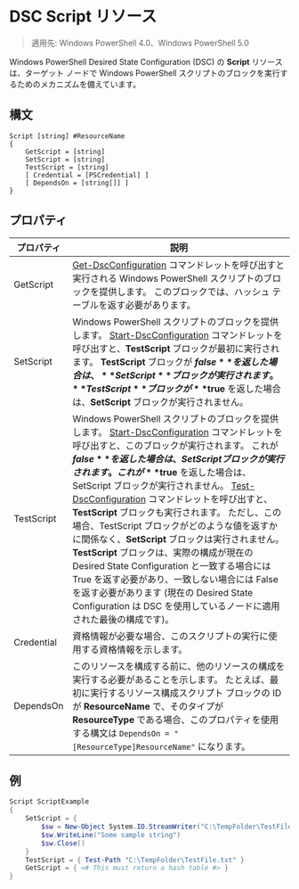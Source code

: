 # DSC Script リソース

 
> 適用先: Windows PowerShell 4.0、Windows PowerShell 5.0

Windows PowerShell Desired State Configuration (DSC) の **Script** リソースは、ターゲット ノードで Windows PowerShell スクリプトのブロックを実行するためのメカニズムを備えています。

## 構文

```
Script [string] #ResourceName
{
    GetScript = [string]
    SetScript = [string]
    TestScript = [string]
    [ Credential = [PSCredential] ]
    [ DependsOn = [string[]] ]
}
```

## プロパティ

|  プロパティ  |  説明   | 
|---|---| 
| GetScript| [Get-DscConfiguration](https://technet.microsoft.com/en-us/library/dn407379.aspx) コマンドレットを呼び出すと実行される Windows PowerShell スクリプトのブロックを提供します。 このブロックでは、ハッシュ テーブルを返す必要があります。| 
| SetScript| Windows PowerShell スクリプトのブロックを提供します。 [Start-DscConfiguration](https://technet.microsoft.com/en-us/library/dn521623.aspx) コマンドレットを呼び出すと、**TestScript** ブロックが最初に実行されます。 **TestScript** ブロックが **$false** を返した場合は、**SetScript** ブロックが実行されます。 **TestScript** ブロックが **$true** を返した場合は、**SetScript** ブロックが実行されません。| 
| TestScript| Windows PowerShell スクリプトのブロックを提供します。 [Start-DscConfiguration](https://technet.microsoft.com/en-us/library/dn521623.aspx) コマンドレットを呼び出すと、このブロックが実行されます。 これが **$false** を返した場合は、SetScript ブロックが実行されます。 これが **$true** を返した場合は、SetScript ブロックが実行されません。 [Test-DscConfiguration](https://technet.microsoft.com/en-us/library/dn407382.aspx) コマンドレットを呼び出すと、**TestScript** ブロックも実行されます。 ただし、この場合、TestScript ブロックがどのような値を返すかに関係なく、**SetScript** ブロックは実行されません。 **TestScript** ブロックは、実際の構成が現在の Desired State Configuration と一致する場合には True を返す必要があり、一致しない場合には False を返す必要があります  (現在の Desired State Configuration は DSC を使用しているノードに適用された最後の構成です)。| 
| Credential| 資格情報が必要な場合、このスクリプトの実行に使用する資格情報を示します。| 
| DependsOn| このリソースを構成する前に、他のリソースの構成を実行する必要があることを示します。 たとえば、最初に実行するリソース構成スクリプト ブロックの ID が **ResourceName** で、そのタイプが **ResourceType** である場合、このプロパティを使用する構文は `DependsOn = "[ResourceType]ResourceName"` になります。

## 例
```powershell
Script ScriptExample
{
    SetScript = { 
        $sw = New-Object System.IO.StreamWriter("C:\TempFolder\TestFile.txt")
        $sw.WriteLine("Some sample string")
        $sw.Close()
    }
    TestScript = { Test-Path "C:\TempFolder\TestFile.txt" }
    GetScript = { <# This must return a hash table #> }          
}
```



<!--HONumber=Feb16_HO4-->


